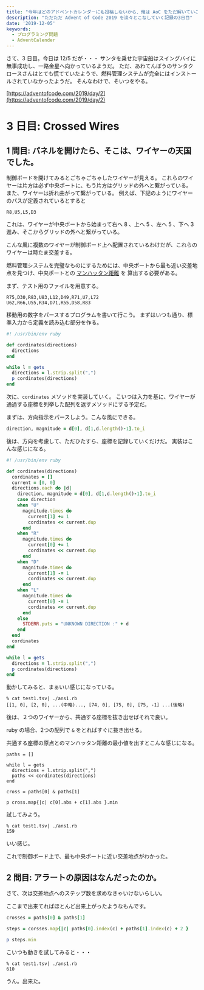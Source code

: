 ```yaml
---
title: "今年はどのアドベントカレンダーにも投稿しないから、俺は AoC をただ解いていこうと思う。3 日目"
description: "ただただ Advent of Code 2019 を淡々とこなしていく記録の3日目"
date: '2019-12-05'
keywords:
  - プログラミング問題
  - AdventCalender
---
```


さて、3 日目。今日は 12/5 だが・・・
サンタを乗せた宇宙船はスイングバイに無事成功し、一路金星へ向かっているようだ。
ただ、あわてんぼうのサンタクロースさんはとても慌てていたようで、燃料管理システムが完全にはインストールされていなかったようだ。
そんなわけで、そいつをやる。

[https://adventofcode.com/2019/day/2](https://adventofcode.com/2019/day/2)

# 3 日目: Crossed Wires

## 1 問目: パネルを開けたら、そこは、ワイヤーの天国でした。

制御ボードを開けてみるとごちゃごちゃしたワイヤーが見える。
これらのワイヤーは片方は必ず中央ポートに、もう片方はグリッドの外へと繋がっている。
また、ワイヤーは折れ曲がって繋がっている。
例えば、下記のようにワイヤーのパスが定義されているとすると

```
R8,U5,L5,D3
```

これは、ワイヤーが中央ポートから始まって右へ 8 、上へ 5 、左へ 5 、下へ 3 進み、そこからグリッドの外へと繋がっている。

こんな風に複数のワイヤーが制御ボード上へ配置されているわけだが、これらのワイヤーは時たま交差する。

燃料管理システムを完璧なものにするためには、中央ポートから最も近い交差地点を見つけ、中央ポートとの [マンハッタン距離](https://ja.wikipedia.org/wiki/%E3%83%9E%E3%83%B3%E3%83%8F%E3%83%83%E3%82%BF%E3%83%B3%E8%B7%9D%E9%9B%A2) を
算出する必要がある。

まず、テスト用のファイルを用意する。

```
R75,D30,R83,U83,L12,D49,R71,U7,L72
U62,R66,U55,R34,D71,R55,D58,R83
```

移動用の数字をパースするプログラムを書いて行こう。
まずはいつも通り、標準入力から定義を読み込む部分を作る。

```ruby
#! /usr/bin/env ruby

def cordinates(directions)
  directions
end

while l = gets
  directions = l.strip.split(",")
  p cordinates(directions)
end
```

次に、`cordinates` メソッドを実装していく。
こいつは入力を基に、ワイヤーが通過する座標を列挙した配列を返すメソッドにする予定だ。

まずは、方向指示をパースしよう。こんな風にできる。

```ruby
direction, magnitude = d[0], d[1,d.length()-1].to_i
```

後は、方向を考慮して、ただひたすら、座標を記録していくだけだ。
実装はこんな感じになる。

```ruby
#! /usr/bin/env ruby

def cordinates(directions)
  cordinates = []
  current = [0, 0]
  directions.each do |d|
    direction, magnitude = d[0], d[1,d.length()-1].to_i
    case direction
    when "U"
      magnitude.times do
        current[1] += 1
        cordinates << current.dup
      end
    when "R"
      magnitude.times do
        current[0] += 1
        cordinates << current.dup
      end
    when "D"
      magnitude.times do
        current[1] -= 1
        cordinates << current.dup
      end
    when "L"
      magnitude.times do
        current[0] -= 1
        cordinates << current.dup
      end
    else
      STDERR.puts = "UNKNOWN DIRECTION :" + d
    end
  end
  cordinates
end

while l = gets
  directions = l.strip.split(",")
  p cordinates(directions)
end
```

動かしてみると、まぁいい感じになっている。

```console
% cat test1.tsv| ./ans1.rb
[[1, 0], [2, 0], ...(中略)..., [74, 0], [75, 0], [75, -1] ...(後略)
```

後は、２つのワイヤーから、共通する座標を抜き出せばそれで良い。

ruby の場合、2つの配列で `&` をとればすぐに抜き出せる。

共通する座標の原点とのマンハッタン距離の最小値を出すとこんな感じになる。

```
paths = []

while l = gets
  directions = l.strip.split(",")
  paths << cordinates(directions)
end

cross = paths[0] & paths[1]

p cross.map{|c| c[0].abs + c[1].abs }.min
```

試してみよう。


```console
% cat test1.tsv| ./ans1.rb
159
```

いい感じ。

これで制御ボード上で、最も中央ポートに近い交差地点がわかった。

## 2 問目: アラートの原因はなんだったのか。

さて、次は交差地点へのステップ数を求めなきゃいけないらしい。

ここまで出来てればほとんど出来上がったようなもんです。


```ruby
crosses = paths[0] & paths[1]

steps = corsses.map{|c| paths[0].index(c) + paths[1].index(c) + 2 }

p steps.min
```

こいつも動きを試してみると・・・

```console
% cat test1.tsv| ./ans1.rb
610
```

うん。出来た。
